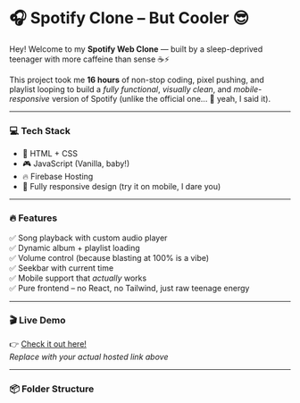 # 🎧 Spotify Clone – But Cooler 😎

Hey! Welcome to my **Spotify Web Clone** — built by a sleep-deprived teenager with more caffeine than sense ☕⚡

This project took me **16 hours** of non-stop coding, pixel pushing, and playlist looping to build a *fully functional*, *visually clean*, and *mobile-responsive* version of Spotify (unlike the official one... 🫢 yeah, I said it).

---

### 💻 Tech Stack

- 🎨 HTML + CSS  
- 🎮 JavaScript (Vanilla, baby!)  
- 🔥 Firebase Hosting  
- 📱 Fully responsive design (try it on mobile, I dare you)

---

### 🔥 Features

✅ Song playback with custom audio player  
✅ Dynamic album + playlist loading  
✅ Volume control (because blasting at 100% is a vibe)  
✅ Seekbar with current time  
✅ Mobile support that *actually* works  
✅ Pure frontend – no React, no Tailwind, just raw teenage energy

---

### 🎬 Live Demo

👉 [Check it out here!](https://your-firebase-url.web.app)  
_Replace with your actual hosted link above_

---

### 📦 Folder Structure

